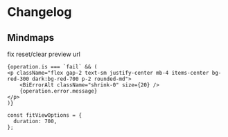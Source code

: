 # Changelog

## Mindmaps

fix reset/clear
preview
url

<!-- @TODO[PRIO=4]: [Component idea]. -->

```
{operation.is === `fail` && (
<p className="flex gap-2 text-sm justify-center mb-4 items-center bg-red-300 dark:bg-red-700 p-2 rounded-md">
    <BiErrorAlt className="shrink-0" size={20} />
    {operation.error.message}
</p>
)}

const fitViewOptions = {
  duration: 700,
};

```
